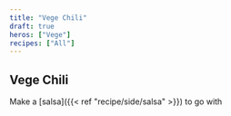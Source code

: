 ```yaml
---
title: "Vege Chili"
draft: true
heros: ["Vege"]
recipes: ["All"]
---
```


## Vege Chili

Make a [salsa]({{< ref "recipe/side/salsa" >}}) to go with